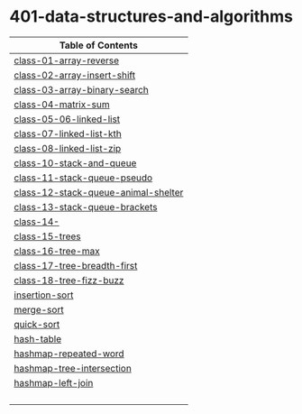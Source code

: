 # 401-data-structures-and-algorithms

| Table of Contents |
| - |
| [class-01-array-reverse](https://suhaib-ersan.github.io/401-data-structures-and-algorithms/class-01-array-reverse) |
| [class-02-array-insert-shift](https://suhaib-ersan.github.io/401-data-structures-and-algorithms/class-02-array-insert-shift) |
| [class-03-array-binary-search](https://suhaib-ersan.github.io/401-data-structures-and-algorithms/class-03-array-binary-search) |
| [class-04-matrix-sum](https://suhaib-ersan.github.io/401-data-structures-and-algorithms/class-04-matrix-sum) |
| [class-05-06-linked-list](https://suhaib-ersan.github.io/401-data-structures-and-algorithms/class-05-06-linked-list) |
| [class-07-linked-list-kth](https://suhaib-ersan.github.io/401-data-structures-and-algorithms/class-07-linked-list-kth) |
| [class-08-linked-list-zip](https://suhaib-ersan.github.io/401-data-structures-and-algorithms/class-08-linked-list-zip) |
| [class-10-stack-and-queue](https://suhaib-ersan.github.io/401-data-structures-and-algorithms/class-10-stack-and-queue) |
| [class-11-stack-queue-pseudo](https://suhaib-ersan.github.io/401-data-structures-and-algorithms/class-11-stack-queue-pseudo) |
| [class-12-stack-queue-animal-shelter](https://suhaib-ersan.github.io/401-data-structures-and-algorithms/class-12-stack-queue-animal-shelter) |
| [class-13-stack-queue-brackets](https://suhaib-ersan.github.io/401-data-structures-and-algorithms/class-13-stack-queue-brackets) |
| [class-14-](https://suhaib-ersan.github.io/401-data-structures-and-algorithms/class-14-) |
| [class-15-trees](https://suhaib-ersan.github.io/401-data-structures-and-algorithms/class-15-trees) | 
| [class-16-tree-max](https://suhaib-ersan.github.io/401-data-structures-and-algorithms/class-16-tree-max) |
| [class-17-tree-breadth-first](https://suhaib-ersan.github.io/401-data-structures-and-algorithms/class-17-tree-breadth-first) |
| [class-18-tree-fizz-buzz](https://github.com/Suhaib-Ersan/401-data-structures-and-algorithms/blob/main/class-18-tree-fizz-buzz) |
| [insertion-sort](https://github.com/Suhaib-Ersan/401-data-structures-and-algorithms/blob/main/class-26-insertion-sort) |
| [merge-sort](https://github.com/Suhaib-Ersan/401-data-structures-and-algorithms/blob/main/class-27-merge-sort) |
| [quick-sort](https://github.com/Suhaib-Ersan/401-data-structures-and-algorithms/blob/main/class-28-quick-sort) |
| [hash-table](https://github.com/Suhaib-Ersan/401-data-structures-and-algorithms/blob/main/class-30-hash-table) |
| [hashmap-repeated-word](https://github.com/Suhaib-Ersan/401-data-structures-and-algorithms/blob/main/class-31-hashmap-repeated-word) |
| [hashmap-tree-intersection](https://github.com/Suhaib-Ersan/401-data-structures-and-algorithms/blob/main/class-32-hashmap-tree-intersection) |
| [hashmap-left-join](https://github.com/Suhaib-Ersan/401-data-structures-and-algorithms/blob/main/class-33-hashmap-left-join) |
| [](https://github.com/Suhaib-Ersan/401-data-structures-and-algorithms/blob/main/class-) |
| [](https://github.com/Suhaib-Ersan/401-data-structures-and-algorithms/blob/main/class-) |
| [](https://github.com/Suhaib-Ersan/401-data-structures-and-algorithms/blob/main/class-) |
| [](https://github.com/Suhaib-Ersan/401-data-structures-and-algorithms/blob/main/class-) |